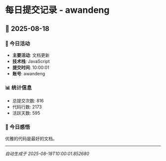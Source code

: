 # 每日提交记录 - awandeng

## 📅 2025-08-18

### 🎯 今日活动
- **主要活动**: 文档更新
- **技术栈**: JavaScript
- **提交时间**: 10:00:01
- **账号**: awandeng

### 📊 统计信息
- 总提交次数: 816
- 代码行数: 2173
- 活跃天数: 595

### 💭 今日感悟
优雅的代码是最好的文档。

---
*自动生成于 2025-08-18T10:00:01.852680*
